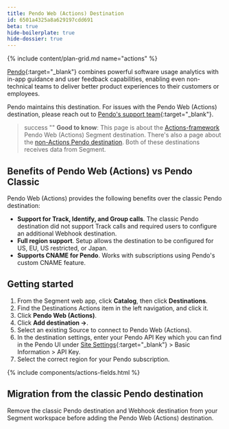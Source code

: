 ```yaml
---
title: Pendo Web (Actions) Destination
id: 6501a4325a8a629197cdd691
beta: true
hide-boilerplate: true
hide-dossier: true
---
```


{% include content/plan-grid.md name="actions" %}


[Pendo](http://www.pendo.io/){:target="_blank"} combines powerful software usage analytics with in-app guidance and user feedback capabilities, enabling even non-technical teams to deliver better product experiences to their customers or employees.

Pendo maintains this destination. For issues with the Pendo Web (Actions) destination, please reach out to [Pendo's support team](https://support.pendo.io/hc/en-us/articles/360034163971-Get-help-with-Pendo-from-Technical-Support){:target="_blank"}.

> success ""
> **Good to know**: This page is about the [Actions-framework](/docs/connections/destinations/actions/) Pendo Web (Actions) Segment destination. There's also a page about the [non-Actions Pendo destination](/docs/connections/destinations/catalog/pendo/). Both of these destinations receives data from Segment.

## Benefits of Pendo Web (Actions) vs Pendo Classic

Pendo Web (Actions) provides the following benefits over the classic Pendo destination:

- **Support for Track, Identify, and Group calls**. The classic Pendo destination did not support Track calls and required users to configure an additional Webhook destination.
- **Full region support**. Setup allows the destination to be configured for US, EU, US restricted, or Japan.
- **Supports CNAME for Pendo**. Works with subscriptions using Pendo's custom CNAME feature.

## Getting started

1. From the Segment web app, click **Catalog**, then click **Destinations**.
2. Find the Destinations Actions item in the left navigation, and click it.
3. Click **Pendo Web (Actions)**.
4. Click **Add destination ->**.
5. Select an existing Source to connect to Pendo Web (Actions).
6. In the destination settings, enter your Pendo API Key which you can find in the Pendo UI under [Site Settings](https://app.pendo.io/admin){:target="_blank"} > Basic Information > API Key.
7. Select the correct region for your Pendo subscription.

{% include components/actions-fields.html %}

## Migration from the classic Pendo destination

Remove the classic Pendo destination and Webhook destination from your Segment workspace before adding the Pendo Web (Actions) destination.
